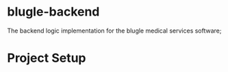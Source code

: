 # blugle-backend

The backend logic implementation for the blugle medical services software;

# Project Setup
